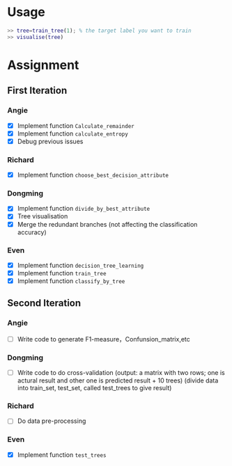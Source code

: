 # Usage

```matlab
>> tree=train_tree(1); % the target label you want to train
>> visualise(tree)
```

# Assignment

## First Iteration

### Angie
- [x] Implement function `Calculate_remainder` 
- [x] Implement function `calculate_entropy` 
- [x] Debug previous issues

### Richard 
- [x] Implement function `choose_best_decision_attribute`

### Dongming

- [x] Implement function `divide_by_best_attribute`
- [x] Tree visualisation
- [x] Merge the redundant branches (not affecting the classification accuracy)

### Even
- [x] Implement function `decision_tree_learning` 
- [x] Implement function `train_tree`   
- [x] Implement function `classify_by_tree`

## Second Iteration

### Angie
- [ ] Write code to generate F1-measure，Confunsion_matrix,etc

### Dongming
- [ ] Write code to do cross-validation 
	 (output: a matrix with two rows; one is actural result and other one is predicted result + 10 trees)
	 (divide data into train_set, test_set, called test_trees to give result)

### Richard
- [ ] Do data pre-processing

### Even
- [x] Implement function `test_trees`



